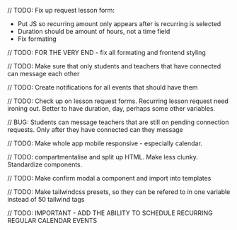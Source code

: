 // TODO: Fix up request lesson form:
* Put JS so recurring amount only appears after is recurring is selected
* Duration should be amount of hours, not a time field
* Fix formating

// TODO: FOR THE VERY END - fix all formating and frontend styling

// TODO: Make sure that only students and teachers that have connected can message each other

// TODO: Create notifications for all events that should have them

// TODO: Check up on lesson request forms. Recurring lesson request need ironing out. Better to have duration, day, perhaps some other variables.

// BUG: Students can message teachers that are still on pending connection requests. Only after they have connected can they message

// TODO: Make whole app mobile responsive - especially calendar.

// TODO: compartmentalise and split up HTML. Make less clunky. Standardize components.

// TODO: Make confirm modal a component and import into templates

// TODO: Make tailwindcss presets, so they can be refered to in one variable instead of 50 tailwind tags

// TODO: IMPORTANT - ADD THE ABILITY TO SCHEDULE RECURRING REGULAR CALENDAR EVENTS